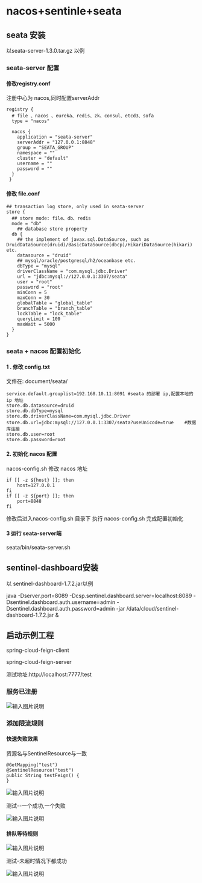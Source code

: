 # nacos+sentinle+seata

## seata  安装

以seata-server-1.3.0.tar.gz 以例



### seata-server 配置

#### 修改registry.conf

注册中心为 nacos,同时配置serverAddr

```
registry {
  # file 、nacos 、eureka、redis、zk、consul、etcd3、sofa
  type = "nacos"

  nacos {
    application = "seata-server"
    serverAddr = "127.0.0.1:8848"
    group = "SEATA_GROUP"
    namespace = ""
    cluster = "default"
    username = ""
    password = ""
  }
 }
```

#### 修改 file.conf

```
## transaction log store, only used in seata-server
store {
  ## store mode: file、db、redis
  mode = "db"
    ## database store property
  db {
    ## the implement of javax.sql.DataSource, such as DruidDataSource(druid)/BasicDataSource(dbcp)/HikariDataSource(hikari) etc.
    datasource = "druid"
    ## mysql/oracle/postgresql/h2/oceanbase etc.
    dbType = "mysql"
    driverClassName = "com.mysql.jdbc.Driver"
    url = "jdbc:mysql://127.0.0.1:3307/seata"
    user = "root"
    password = "root"
    minConn = 5
    maxConn = 30
    globalTable = "global_table"
    branchTable = "branch_table"
    lockTable = "lock_table"
    queryLimit = 100
    maxWait = 5000
  }
}
```



### seata + nacos 配置初始化

#### 1 . 修改 config.txt

文件在: document/seata/



```
service.default.grouplist=192.168.10.11:8091 #seata 的部署 ip,配置本地的 ip 地址
store.db.datasource=druid
store.db.dbType=mysql
store.db.driverClassName=com.mysql.jdbc.Driver
store.db.url=jdbc:mysql://127.0.0.1:3307/seata?useUnicode=true    #数据库连接
store.db.user=root
store.db.password=root

```

#### 2. 初始化 nacos 配置

nacos-config.sh 修改 nacos 地址

```
if [[ -z ${host} ]]; then
    host=127.0.0.1
fi
if [[ -z ${port} ]]; then
    port=8848
fi
```

修改后进入nacos-config.sh 目录下 执行 nacos-config.sh  完成配置初始化

#### 3 运行 seata-server端

seata/bin/seata-server.sh

## sentinel-dashboard安装



以 sentinel-dashboard-1.7.2.jar以例

java -Dserver.port=8089 -Dcsp.sentinel.dashboard.server=localhost:8089 -Dsentinel.dashboard.auth.username=admin -Dsentinel.dashboard.auth.password=admin -jar /data/cloud/sentinel-dashboard-1.7.2.jar &



## 启动示例工程

spring-cloud-feign-client

spring-cloud-feign-server

测试地址:http://localhost:7777/test

### 服务已注册
![输入图片说明](https://images.gitee.com/uploads/images/2020/0803/160339_4b12a242_420949.png "image-20200803153955136.png")
### 添加限流规则

#### 快速失败效果

资源名与SentinelResource与一致

```
@GetMapping("test")
@SentinelResource("test")
public String testFeign() {
}
```

![输入图片说明](https://images.gitee.com/uploads/images/2020/0803/160443_422262e4_420949.png "image-20200803154207332.png")

测试--一个成功,一个失败

![输入图片说明](https://images.gitee.com/uploads/images/2020/0803/160459_db9f9bc0_420949.png "image-20200803154330770.png")

#### 排队等待规则

![输入图片说明](https://images.gitee.com/uploads/images/2020/0803/160510_8a0a04c1_420949.png "image-20200803154445374.png")

测试-未超时情况下都成功

![输入图片说明](https://images.gitee.com/uploads/images/2020/0803/160524_daca0545_420949.png "image-20200803154519949.png")

